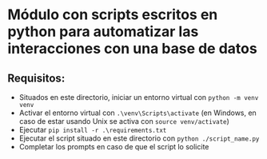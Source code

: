 # Módulo con scripts escritos en python para automatizar las interacciones con una base de datos

## Requisitos:
- Situados en este directorio, iniciar un entorno virtual con `python -m venv venv` 
- Activar el entorno virtual con `.\venv\Scripts\activate` (en Windows, en caso de estar usando Unix se activa con `source venv/activate`)
- Ejecutar `pip install -r .\requirements.txt`
- Ejecutar el script situado en este directorio con `python ./script_name.py`
- Completar los prompts en caso de que el script lo solicite